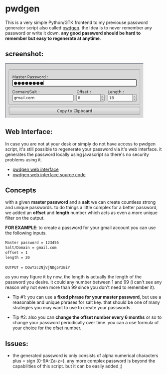 pwdgen
======

This is a very simple Python/GTK frontend to my previouse password generator script also called [pwdgen](https://gitorious.org/pwdgen). the Idea is to never remember any password or write it down. **any good password should be hard to remember but easy to regenerate at anytime**.

screenshot:
------

![pwdgen](https://raw.githubusercontent.com/bijanebrahimi/pwdgen/master/snapshot.png "pwdgen at work")

Web Interface:
------

In case you are not at your desk or simply do not have access to pwdgen script, it's still possible to regenerate your password via it's web interface. it generates the password locally using javascript so there's no security problems using it.

* [pwdgen web interface](http://bijanebrahimi.github.io/pwdgen/)
* [pwdgen web interface source code](https://github.com/bijanebrahimi/pwdgen/tree/gh-pages/)

Concepts
------

with a given **master password** and a **salt** we can create countless strong and unique passwords. to do things a little complex for a better password, we added an **offset** and **length** number which acts as even a more unique filter on the output.

**FOR EXAMPLE**: to create a password for your gmail account you can use the following inputs.

    Master password = 123456
    Salt/Domain = gmail.com
    offset = 1
    length = 20
    
    OUTPUT = DQwYzc2NjVjNDg5YzBiY

as you may figure it by now, the length is actually the length of the password you desire. it could any number between 1 and 99 (i can't see any reason why not even more than 99 since you don't need to remember it).

* Tip #1: you can use a **fixed phrase for your master password**, but use a reasonable and unique phrases for salt key. that should be one of many strategies you may want to use to create your passwords.

* Tip #2: also you can **change the offset number every 6 months** or so to change your password periodically over time. you can a use formula of your choice for the ofset number.

Issues:
------

* the generated password is only consists of alpha numerical characters plus = sign (0-9A-Za-z=). any more complex password is beyond the capabilities of this script. but it can be easily added ;)

